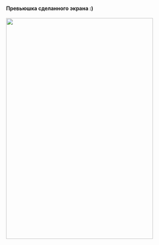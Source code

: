 #### Превьюшка сделанного экрана :)


<img src="https://i.ibb.co/hYJD2ZZ/ezgif-5-f65a9955b8.gif" width="400" height="600"/>